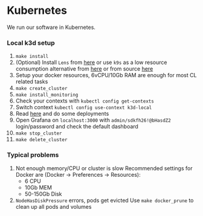 # Kubernetes
We run our software in Kubernetes.

### Local k3d setup

1. `make install`
2. (Optional) Install `Lens` from [here](https://k8slens.dev/) or use `k9s` as a low resource consumption alternative from [here](https://k9scli.io/topics/install/)
or from source [here](https://github.com/goplugin/helmenv)
3. Setup your docker resources, 6vCPU/10Gb RAM are enough for most CL related tasks
4. `make create_cluster`
5. `make install_monitoring`
6. Check your contexts with `kubectl config get-contexts`
7. Switch context `kubectl config use-context k3d-local`
8. Read [here](README.md) and do some deployments
9. Open Grafana on `localhost:3000` with `admin/sdkfh26!@bHasdZ2` login/password and check the default dashboard
10. `make stop_cluster`
11. `make delete_cluster`

### Typical problems
1. Not enough memory/CPU or cluster is slow
   Recommended settings for Docker are (Docker -> Preferences -> Resources):
   - 6 CPU
   - 10Gb MEM
   - 50-150Gb Disk
2. `NodeHasDiskPressure` errors, pods get evicted
    Use `make docker_prune` to clean up all pods and volumes